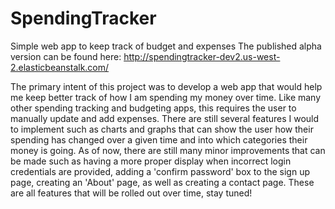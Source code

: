 # SpendingTracker
Simple web app to keep track of budget and expenses
The published alpha version can be found here: http://spendingtracker-dev2.us-west-2.elasticbeanstalk.com/

The primary intent of this project was to develop a web app that would help me keep better track of how I am spending my money over time.
Like many other spending tracking and budgeting apps, this requires the user to manually update and add expenses. There are 
still several features I would to implement such as charts and graphs that can show the user how their spending has changed
over a given time and into which categories their money is going. As of now, there are still many minor improvements that
can be made such as having a more proper display when incorrect login credentials are provided, adding a 'confirm password' box
to the sign up page, creating an 'About' page, as well as creating a contact page. These are all features that will be rolled
out over time, stay tuned!
